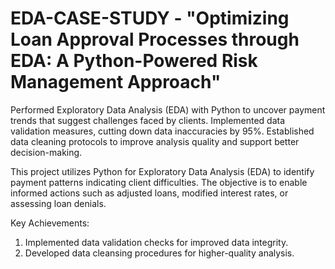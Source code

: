 # EDA-CASE-STUDY - "Optimizing Loan Approval Processes through EDA: A Python-Powered Risk Management Approach"
Performed Exploratory Data Analysis (EDA) with Python to uncover payment trends that suggest challenges faced by clients. Implemented data validation measures, cutting down data inaccuracies by 95%. Established data cleaning protocols to improve analysis quality and support better decision-making.

This project utilizes Python for Exploratory Data Analysis (EDA) to identify payment patterns indicating client difficulties. The objective is to enable informed actions such as adjusted loans, modified interest rates, or assessing loan denials.

Key Achievements:
1. Implemented data validation checks for improved data integrity.
2. Developed data cleansing procedures for higher-quality analysis.
